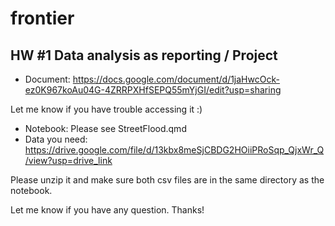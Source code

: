 # frontier

## HW #1 Data analysis as reporting / Project
- Document: https://docs.google.com/document/d/1jaHwcOck-ez0K967koAu04G-4ZRRPXHfSEPQ55mYjGI/edit?usp=sharing

Let me know if you have trouble accessing it :)
- Notebook: Please see StreetFlood.qmd
- Data you need: https://drive.google.com/file/d/13kbx8meSjCBDG2HOiiPRoSqp_QjxWr_Q/view?usp=drive_link

Please unzip it and make sure both csv files are in the same directory as the notebook.

Let me know if you have any question. Thanks!

